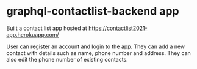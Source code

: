 # graphql-contactlist-backend app

Built a contact list app hosted at https://contactlist2021-app.herokuapp.com/

User can register an account and login to the app. 
They can add a new contact with details such as name, phone number and address. 
They can also edit the phone number of existing contacts.
